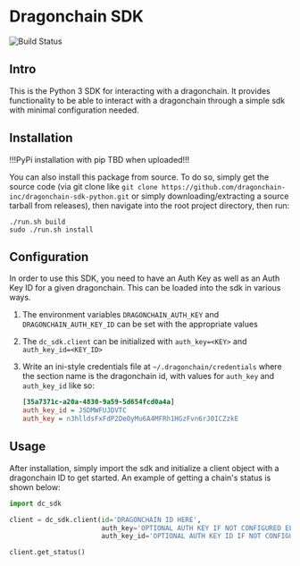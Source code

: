 # Dragonchain SDK

![Build Status](https://codebuild.us-west-2.amazonaws.com/badges?uuid=eyJlbmNyeXB0ZWREYXRhIjoieXNKb0Q3Y2doNkVsMFRZdHVqVWwyTm5lWjBjLzFVYjZCRFlhci9DbUo0aE9lcTlzQ3ErcitsV0NwSUlNVzJuMldFeEJUQUk5dnRlaXVTbUdpNW55NmFNPSIsIml2UGFyYW1ldGVyU3BlYyI6Ii9USGRmNEgxeE5wUU9FMVciLCJtYXRlcmlhbFNldFNlcmlhbCI6MX0%3D&branch=master)

## Intro

This is the Python 3 SDK for interacting with a dragonchain.
It provides functionality to be able to interact with a dragonchain through a simple sdk with minimal configuration needed.

## Installation

!!!PyPi installation with pip TBD when uploaded!!!

You can also install this package from source. To do so, simply get the source code (via git clone like `git clone https://github.com/dragonchain-inc/dragonchain-sdk-python.git` or simply downloading/extracting a source tarball from releases), then navigate into the root project directory, then run:

    ./run.sh build
    sudo ./run.sh install

## Configuration

In order to use this SDK, you need to have an Auth Key as well as an Auth Key ID for a given dragonchain. This can be loaded into the sdk in various ways.

1. The environment variables `DRAGONCHAIN_AUTH_KEY` and `DRAGONCHAIN_AUTH_KEY_ID` can be set with the appropriate values
2. The `dc_sdk.client` can be initialized with `auth_key=<KEY>` and `auth_key_id=<KEY_ID>`
3. Write an ini-style credentials file at `~/.dragonchain/credentials` where the section name is the dragonchain id, with values for `auth_key` and `auth_key_id` like so:

    ```ini
    [35a7371c-a20a-4830-9a59-5d654fcd0a4a]
    auth_key_id = JSDMWFUJDVTC
    auth_key = n3hlldsFxFdP2De0yMu6A4MFRh1HGzFvn6rJ0ICZzkE
    ```

## Usage

After installation, simply import the sdk and initialize a client object with a dragonchain ID to get started.
An example of getting a chain's status is shown below:

```python
import dc_sdk

client = dc_sdk.client(id='DRAGONCHAIN ID HERE',
                       auth_key='OPTIONAL AUTH KEY IF NOT CONFIGURED ELSEWHERE',
                       auth_key_id='OPTIONAL AUTH KEY ID IF NOT CONFIGURED ELSEWHERE')

client.get_status()
```

